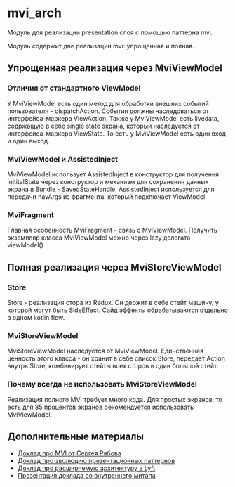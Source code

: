 # mvi_arch

Модуль для реализации presentation слоя с помощью паттерна mvi.

Модуль содержит две реализации mvi: упрощенная и полная.

## Упрощенная реализация через MviViewModel

### Отличия от стандартного ViewModel

У MviViewModel есть один метод для обработки внешних событий пользователя - dispatchAction.
События должны наследоваться от интерфейса-маркера ViewAction. Также у MviViewModel есть
livedata, содржащую в себе single state экрана, который наследуется от интерфейса-маркера ViewState. 
То есть у MviViewModel есть один вход и один выход.

### MviViewModel и AssistedInject

MviViewModel использует AssistedInject в конструктор для получения inititalState через конструктор 
и механизм для сохранения данных экрана в Bundle - SavedStateHandle.
AssistedInject используется для передачи navArgs из фрагмента, который подключает ViewModel.

### MviFragment

Главная особенность MviFragment - связь с MviViewModel. Получить экземпляр класса MviViewModel можно через
lazy делегата - viewModel().

## Полная реализация через MviStoreViewModel

### Store

Store - реализация стора из Redux. Он держит в себе стейт машину, у которой могут быть SideEffect. Сайд эффекты обрабатываются отдельно
в одном kotlin flow.

### MviStoreViewModel

MviStoreViewModel наследуется от MviViewModel. Единственная ценность этого класса - он хранит в себе список Store, передает Action внутрь Store,
комбинирует стейты всех сторов в один большой стейт.

### Почему всегда не использовать MviStoreViewModel

Реализация полного MVI требует много кода. Для простых экранов, то есть для 85 процентов экранов рекомендуется использовать MviViewModel.

## Дополнительные материалы

- [Доклад про MVI от Сергея Рябова](https://youtu.be/hBkQkjWnAjg)
- [Доклад про эволюцию презентационных паттернов](https://youtu.be/J0YPKcDKumk)
- [Доклад про расширяемую архитектуру в Lyft](https://www.youtube.com/watch?v=_cFHtjIWjCc)
- [Презентация доклада со внутреннего митапа](https://docs.google.com/presentation/d/1gBg8n8xAyIytDo1-L9GvrCkrM6AFynLPYKcsQ_NPs7k/edit#slide=id.p)

